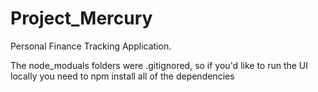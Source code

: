 # Project_Mercury
Personal Finance Tracking Application. 

The node_moduals folders were .gitignored, so if you'd like to run the UI locally you need to npm install all of the dependencies
